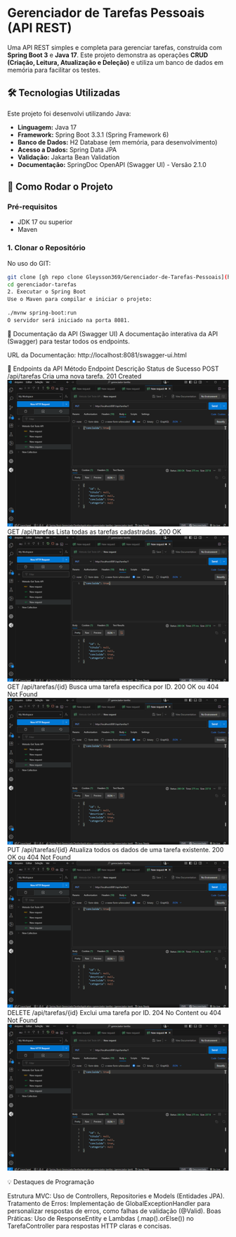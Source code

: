 # Gerenciador de Tarefas Pessoais (API REST)

Uma API REST simples e completa para gerenciar tarefas, construída com **Spring Boot 3** e **Java 17**. Este projeto demonstra as operações **CRUD (Criação, Leitura, Atualização e Deleção)** e utiliza um banco de dados em memória para facilitar os testes.

## 🛠️ Tecnologias Utilizadas

Este projeto foi desenvolvi utilizando Java:

* **Linguagem:** Java 17
* **Framework:** Spring Boot 3.3.1 (Spring Framework 6)
* **Banco de Dados:** H2 Database (em memória, para desenvolvimento)
* **Acesso a Dados:** Spring Data JPA
* **Validação:** Jakarta Bean Validation
* **Documentação:** SpringDoc OpenAPI (Swagger UI) - Versão 2.1.0

## 🚀 Como Rodar o Projeto

### Pré-requisitos

* JDK 17 ou superior
* Maven

### 1. Clonar o Repositório

No uso do GIT:
```bash
git clone [gh repo clone Gleysson369/Gerenciador-de-Tarefas-Pessoais](https://github.com/Gleysson369/Gerenciador-de-Tarefas-Pessoais.git)
cd gerenciador-tarefas
2. Executar o Spring Boot
Use o Maven para compilar e iniciar o projeto:
```
```Bash
./mvnw spring-boot:run
O servidor será iniciado na porta 8081.
```

📝 Documentação da API (Swagger UI)
A documentação interativa da API (Swagger) para testar todos os endpoints.

URL da Documentação: http://localhost:8081/swagger-ui.html

🔗 Endpoints da API
Método	Endpoint	Descrição	Status de Sucesso
POST	/api/tarefas	Cria uma nova tarefa.	201 Created ![alt text](Atualizar-PUT-2.png)
GET	/api/tarefas	Lista todas as tarefas cadastradas.	200 OK ![alt text](Atualizar-PUT-4.png)
GET	/api/tarefas/{id}	Busca uma tarefa específica por ID.	200 OK ou 404 Not Found ![alt text](Atualizar-PUT-1.png)
PUT	/api/tarefas/{id}	Atualiza todos os dados de uma tarefa existente.	200 OK ou 404 Not Found ![alt text](Atualizar-PUT.png)
DELETE	/api/tarefas/{id}	Exclui uma tarefa por ID.	204 No Content ou 404 Not Found ![alt text](Atualizar-PUT-3.png)

💡 Destaques de Programação

Estrutura MVC: Uso de Controllers, Repositories e Models (Entidades JPA).
Tratamento de Erros: Implementação de GlobalExceptionHandler para personalizar respostas de erros, como falhas de validação (@Valid).
Boas Práticas: Uso de ResponseEntity e Lambdas (.map().orElse()) no TarefaController para respostas HTTP claras e concisas.